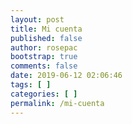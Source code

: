 ```yaml
---
layout: post
title: Mi cuenta
published: false
author: rosepac
bootstrap: true
comments: false
date: 2019-06-12 02:06:46
tags: [ ]
categories: [ ]
permalink: /mi-cuenta
---
```


